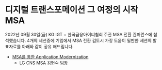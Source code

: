 # 디지털 트랜스포메이션 그 여정의 시작 MSA

2022년 09월 30일(금) KG IGT + 한국금융아이티협회 주관 MSA 전환 컨퍼런스에 참석했습니다. 4개의 세션중에 기업에서 MSA 전환 검토시 가장 도움이 될만한 세션의 발표자료를 아래와 같이 공유 해드립니다.

- [MSA를 통한 Application Modernization](./02.Enterprise_AM_LGCNS_V1.0.pdf)
  - LG CNS MSA 김현숙 팀장

